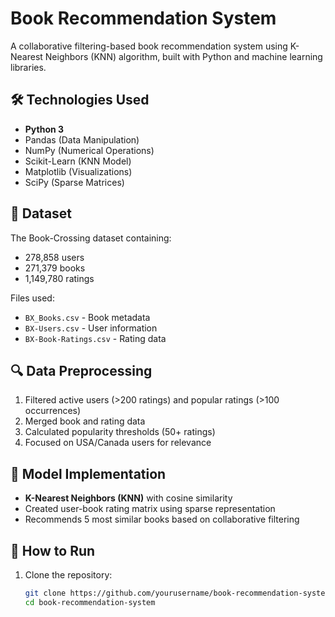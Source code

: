 # Book Recommendation System

A collaborative filtering-based book recommendation system using K-Nearest Neighbors (KNN) algorithm, built with Python and machine learning libraries.

## 🛠️ Technologies Used
- **Python 3**
- Pandas (Data Manipulation)
- NumPy (Numerical Operations)
- Scikit-Learn (KNN Model)
- Matplotlib (Visualizations)
- SciPy (Sparse Matrices)

## 📂 Dataset
The Book-Crossing dataset containing:
- 278,858 users
- 271,379 books
- 1,149,780 ratings

Files used:
- `BX_Books.csv` - Book metadata
- `BX-Users.csv` - User information
- `BX-Book-Ratings.csv` - Rating data

## 🔍 Data Preprocessing
1. Filtered active users (>200 ratings) and popular ratings (>100 occurrences)
2. Merged book and rating data
3. Calculated popularity thresholds (50+ ratings)
4. Focused on USA/Canada users for relevance

## 🤖 Model Implementation
- **K-Nearest Neighbors (KNN)** with cosine similarity
- Created user-book rating matrix using sparse representation
- Recommends 5 most similar books based on collaborative filtering

## 🚀 How to Run
1. Clone the repository:
   ```bash
   git clone https://github.com/yourusername/book-recommendation-system.git
   cd book-recommendation-system
